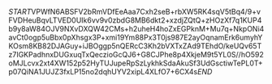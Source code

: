$START$VPWfN6ABSFV2bRmVDfEeAaa7Cxh2seB+rbXW5RK4sqV5tBq4/9+vFVDHeuBqvLTVED0UIk6vv9v0zbdG8MB6dkt2+xzdjZQtQ+zHOzXf7q1KUP4b9y8aW84OJV9NXvDXQW42CMs+h2uheH4hoZxEGPknM+Mu7q+NkpONi4avCt0ogp5uBbx0pXhsgx3P+xmi19Ym88Px3T0js987E2ayOqnamErk6umyhYKOsm8KB82DJAGuy+iJBOggp5nQERcC3Kh2bVXTxZAd9TEhdO/keUQv65Tz7IGKPadhnxDUGxuqTxQeczioGcQJ6+G8CJPhe8p4XkjeM9t5YL0S//hO592oMJLcvx2xt4XW152p52HyTUJupeRpSzLykhkSdaAkuSf3UdGsctiwTePL0T+p07QiNA1JUJZ3fxLP15no2dqhUYV2xipL4XLfO7+6CX4s$END$